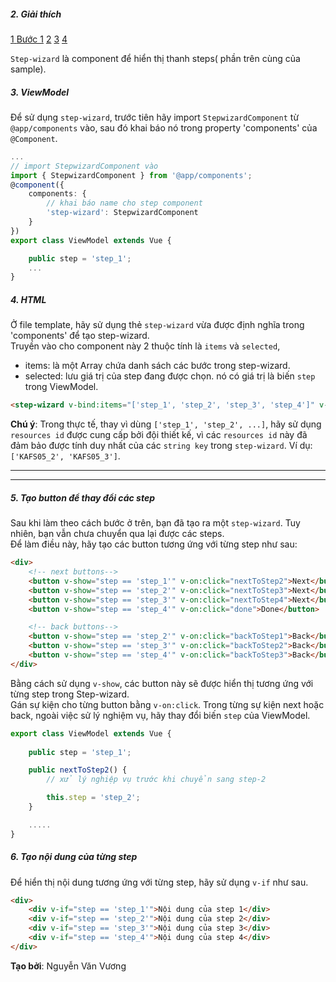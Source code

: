 ##### 2. Giải thích

<nav class="nav nav-pills nav-step-wizard nav-justified">
    <a href="javascript:void(0)" class="nav-item nav-link disabled active"><span>1</span> <span>Bước 1</span></a>
    <a href="javascript:void(0)" class="nav-item nav-link disabled">2</a>
    <a href="javascript:void(0)" class="nav-item nav-link disabled">3</a>
    <a href="javascript:void(0)" class="nav-item nav-link disabled">4</a>
</nav>

`Step-wizard` là component để hiển thị thanh steps( phần trên cùng của sample).  
##### 3. ViewModel
Để sử dụng `step-wizard`, trước tiên hãy import `StepwizardComponent` từ `@app/components` vào, sau đó khai báo nó trong property 'components' của `@Component`.  

```typescript
...
// import StepwizardComponent vào 
import { StepwizardComponent } from '@app/components';
@component({
    components: {
        // khai báo name cho step component
        'step-wizard': StepwizardComponent
    }
})
export class ViewModel extends Vue {

    public step = 'step_1';
    ...
}
```

##### 4. HTML
Ở file template, hãy sử dụng thẻ `step-wizard` vừa được định nghĩa trong 'components' để tạo step-wizard.    
Truyền vào cho component này 2 thuộc tính là `items` và `selected`,
- items: là một Array<String> chứa danh sách các bước trong step-wizard.
- selected: lưu giá trị của step đang được chọn. nó có giá trị là biến `step` trong ViewModel.

```html
<step-wizard v-bind:items="['step_1', 'step_2', 'step_3', 'step_4']" v-bind:selected="step" />
```

 **Chú ý**: Trong thực tế, thay vì dùng `['step_1', 'step_2', ...]`, hãy sử dụng `resources id` được cung cấp bởi đội thiết kế, vì các `resources id` này đã đảm bảo được tính duy nhất của các `string key` trong `step-wizard`. Ví dụ: `['KAFS05_2', 'KAFS05_3']`.

---
---
##### 5. Tạo **button** để thay đổi các step
Sau khi làm theo cách bước ở trên, bạn đã tạo ra một `step-wizard`. Tuy nhiên, bạn vẫn chưa chuyển qua lại được các steps.  
Để làm điều này, hãy tạo các button tương ứng với từng step như sau:

```html
<div>
    <!-- next buttons-->
    <button v-show="step == 'step_1'" v-on:click="nextToStep2">Next</button>
    <button v-show="step == 'step_2'" v-on:click="nextToStep3">Next</button>
    <button v-show="step == 'step_3'" v-on:click="nextToStep4">Next</button>
    <button v-show="step == 'step_4'" v-on:click="done">Done</button>

    <!-- back buttons-->
    <button v-show="step == 'step_2'" v-on:click="backToStep1">Back</button>
    <button v-show="step == 'step_3'" v-on:click="backToStep2">Back</button>
    <button v-show="step == 'step_4'" v-on:click="backToStep3">Back</button>
</div>
```
Bằng cách sử dụng `v-show`, các button này sẽ được hiển thị tương ứng với từng step trong Step-wizard.  
Gán sự kiện cho từng button bằng `v-on:click`. Trong từng sự kiện next hoặc back, ngoài việc sử lý nghiệm vụ, hãy thay đổi biến `step` của ViewModel.  

```typescript
export class ViewModel extends Vue {
    
    public step = 'step_1';

    public nextToStep2() {
        // xử lý nghiệp vụ trước khi chuyển sang step-2

        this.step = 'step_2';
    }

    .....
}
```

##### 6. Tạo **nội dung** của từng step
Để hiển thị nội dung tương ứng với từng step, hãy sử dụng `v-if` như sau. 
```html
<div>
    <div v-if="step == 'step_1'">Nội dung của step 1</div>
    <div v-if="step == 'step_2'">Nội dung của step 2</div>
    <div v-if="step == 'step_3'">Nội dung của step 3</div>
    <div v-if="step == 'step_4'">Nội dung của step 4</div>
</div>
```



**Tạo bởi**: Nguyễn Văn Vương